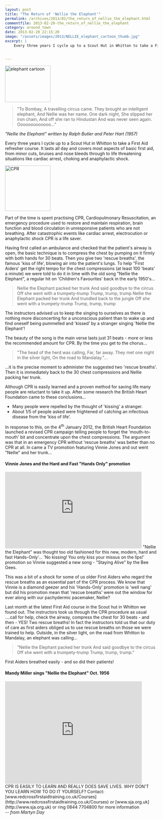 ```yaml
---
layout: post
title: "The Return of 'Nellie the Elephant'"
permalink: /archives/2013/02/the_return_of_nellie_the_elephant.html
commentfile: 2013-02-20-the_return_of_nellie_the_elephant
category: around_town
date: 2013-02-20 22:15:20
image: "/assets/images/2013/NELLIE_elephant_cartoon_thumb.jpg"
excerpt: |
    Every three years I cycle up to a Scout Hut in Whitton to take a First Aid refresher course. It lasts all day and covers most aspects of basic first aid, from minor cuts, bruises and nose bleeds through to life threatening situations like cardiac arrest, choking and anaphylactic shock.
    

---
```


<a href="/assets/images/2013/NELLIE_elephant_cartoon.jpg" title="See larger version of - elephant cartoon"><img src="/assets/images/2013/NELLIE_elephant_cartoon_thumb.jpg" width="150" height="120" alt="elephant cartoon" class="photo right" /></a>

> "To Bombay,
>  A travelling circus came.
>  They brought an intelligent elephant,
>  And Nellie was her name.
>  One dark night,
>  She slipped her iron chain,
>  And off she ran to Hindustan
>  And was never seen again.
>  Ooooooooooooo..."
> 
 <cite>"Nellie the Elephant" written by Ralph Butler and Peter Hart (1957)</cite>

Every three years I cycle up to a Scout Hut in Whitton to take a First Aid refresher course. It lasts all day and covers most aspects of basic first aid, from minor cuts, bruises and nose bleeds through to life threatening situations like cardiac arrest, choking and anaphylactic shock.

<a href="/assets/images/2013/NELLIE_CPR.jpg" title="See larger version of - CPR"><img src="/assets/images/2013/NELLIE_CPR_thumb.jpg" width="150" height="150" alt="CPR" class="photo right" /></a>

Part of the time is spent practising CPR, Cardiopulmonary Resuscitation, an emergency procedure used to restore and maintain respiration, brain function and blood circulation in unresponsive patients who are not breathing. After catastrophic events like cardiac arrest, electrocution or anaphylactic shock CPR is a life saver.

Having first called an ambulance and checked that the patient's airway is open, the basic technique is to compress the chest by pumping on it firmly with both hands for 30 beats. Then you give two 'rescue breaths', the famous 'kiss of life', blowing air into the patient's lungs. To help "First Aiders' get the right tempo for the chest compressions (at least 100 'beats' a minute) we were told to do it in time with the old song "Nellie the Elephant", a regular hit on 'Children's Favourites' back in the early 1950's...

> Nellie the Elephant packed her trunk
>  And said goodbye to the circus
>  Off she went with a trumpety-trump
> Trump, trump, trump
> Nellie the Elephant packed her trunk
> And trundled back to the jungle
> Off she went with a trumpety-trump
> Trump, trump, trump

The instructors advised us to keep the singing to ourselves as there is nothing more disconcerting for a unconscious patient than to wake up and find oneself being pummelled and 'kissed' by a stranger singing 'Nellie the Elephant'!

The beauty of the song is the main verse lasts just 31 beats - more or less the recommended amount for CPR. By the time you get to the chorus...

> "The head of the herd was calling,
>  Far, far away.
>  They met one night in the silver light,
>  On the road to Mandalay."...
> 
 ...it is the precise moment to administer the suggested two 'rescue breaths'. Then it is immediately back to the 30 chest compressions and Nellie packing her trunk.

Although CPR is easily learned and a proven method for saving life many people are reluctant to take it up. After some research the British Heart Foundation came to these conclusions...

-   Many people were repelled by the thought of 'kissing' a stranger.
-   About 1/5 of people asked were frightened of catching an infectious disease from the 'kiss of life'.

In response to this, on the 4<sup>th</sup> January 2012, the British Heart Foundation launched a revised CPR campaign telling people to forget the 'mouth-to-mouth' bit and concentrate upon the chest compressions. The argument was that in an emergency CPR without 'rescue breaths' was better than no CPR at all. In came a TV promotion featuring Vinnie Jones and out went "Nellie" and her trunk...

#### Vinnie Jones and the Hard and Fast "Hands Only" promotion

<iframe width="450" height="253" src="http://www.youtube-nocookie.com/embed/ILxjxfB4zNk?rel=0" frameborder="0" allowfullscreen>
</iframe>
"Nellie the Elephant" was thought too old fashioned for this new, modern, hard and fast Hands-Only'... 'No kissing! You only kiss your missus on the lips!' promotion so Vinnie suggested a new song - "Staying Alive" by the Bee Gees.

This was a bit of a shock for some of us older First Aiders who regard the rescue breaths as an essential part of the CPR process. We know that Vinnie is a diamond geezer and his 'Hands-Only' promotion is 'well nang' but did his promotion mean that 'rescue breaths' were out the window for ever along with our pachydermic pacemaker, Nellie?

Last month at the latest First Aid course in the Scout hut in Whitton we found out. The instructors took us through the CPR procedure as usual ....call for help, check the airway, compress the chest for 30 beats - and then - YES! Two rescue breaths! In fact the instructors told us that our duty of care as first aiders obliged us to use rescue breaths on those we were trained to help. Outside, in the silver light, on the road from Whitton to Mandalay, an elephant was calling...

> "Nellie the Elephant packed her trunk
>  And said goodbye to the circus
>  Off she went with a trumpety-trump
> Trump, trump, trump."

First Aiders breathed easily - and so did their patients!

#### Mandy Miller sings "Nellie the Elephant" Oct. 1956

<iframe width="451" height="338" src="http://www.youtube-nocookie.com/embed/28Rh9zRdXxA?rel=0" frameborder="0" allowfullscreen>
</iframe>
<div markdown="1" class="box">
CPR IS EASILY TO LEARN AND REALLY DOES SAVE LIVES. WHY DON'T YOU LEARN HOW TO DO IT YOURSELF? Contact: [www.redcrossfirstaidtraining.co.uk/Courses](http://www.redcrossfirstaidtraining.co.uk/Courses) or [www.sja.org.uk](http://www.sja.org.uk) or ring 0844 7704800 for more information

</div>
<cite>-- from Martyn Day</cite>
